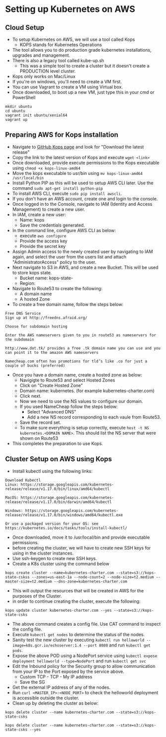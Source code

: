# Setting up Kubernetes on AWS
## Cloud Setup
- To setup Kubernetes on AWS, we will use a tool called Kops
  - KOPS stands for Kubernetes Operations
- The tool allows you to do production grade kubernetes installations, upgrades and management.
- There is also a legacy tool called kube-up.sh
  - This was a simple tool to create a cluster but it doesn't create a PRODUCTION level cluster.
- Kops only works on Mac/Linux
- If you're on windows, you'll need to create a VM first.
- You can use Vagrant to create a VM using Virtual box.
- Once downloaded, to boot up a new VM, just type this in your cmd or PowerShell
```
mkdir ubuntu
cd ubuntu
vagrant init ubuntu/xenial64
vagrant up
```


## Preparing AWS for Kops installation
- Navigate to [GitHub Kops page](https://github.com/kubernetes/kops) and look for "Download the latest release"
- Copy the link to the latest version of Kops and execute `wget <link>`
- Once downloaded, provide execute permissions to the Kops executable using `chmod +x kops-linux-amd64`
- Move the kops executable to usr/bin using `mv kops-linux-amd64 /usr/local/bin`
- Install Python PIP as this will be used to setup AWS CLI later. Use the command `sudo apt-get install python-pip`
- To install AWS CLI, execute `sudo pip install awscli`.
- If you don't have an AWS account, create one and login to the console.
- Once logged in to the Console, navigate to IAM (Identity and Access Management) to create a new user.
- In IAM, create a new user:
  - Name: kops
  - Save the credentials generated.
- In the command line, configure AWS CLI as below:
  - execute `aws configure`
  - Provide the access key
  - Provide the secret key
- Assign Admin access to the newly created user by navigating to IAM again, and select the user from the users list and attach "AdministratorAccess" policy to the user.
- Next navigate to S3 in AWS, and create a new Bucket. This will be used to store kops state.
  - Bucket name: kops-state-<SOME RANDOM STRING>
  - Region: <Your preference>
- Navigate to Route53 to create the following:
  - A domain name
  - A hosted Zone
- To create a free domain name, follow the steps below:
```
Free DNS Service
Sign up at http://freedns.afraid.org/

Choose for subdomain hosting

Enter the AWS nameservers given to you in route53 as nameservers for the subdomain

http://www.dot.tk/ provides a free .tk domain name you can use and you can point it to the amazon AWS nameservers

Namecheap.com often has promotions for tld’s like .co for just a couple of bucks (preferred)
```
- Once you have a domain name, create a hosted zone as below:
  - Navigigte to Route53 and select Hosted Zones
  - Click on "Create Hosted Zone"
  - Domain name: kubernetes.<DOMAIN NAME> (for example kubernetes-charter.com)
  - Click next.
  - Now we need to use the NS values to configure our domain.
  - If you used NameCheap follow the steps below:
    - Select "Advanced DNS"
    - Add a new NS record corresponding to each vaule from Route53.
  - Save the record set.
  - To make sure everything is setup correctly, execute `host -t NS kubernetes.<DOMAIN NAME>`. This should list the NS server that were shown on Route53
- This completes the preparation to use Kops.


## Cluster Setup on AWS using Kops
- Install kubectl using the following links:
```
Download Kubectl
Linux: https://storage.googleapis.com/kubernetes-release/release/v1.17.0/bin/linux/amd64/kubectl

MacOS: https://storage.googleapis.com/kubernetes-release/release/v1.17.0/bin/darwin/amd64/kubectl

Windows: https://storage.googleapis.com/kubernetes-release/release/v1.17.0/bin/windows/amd64/kubectl.exe

Or use a packaged version for your OS: see https://kubernetes.io/docs/tasks/tools/install-kubectl/
```

- Once downloaded, move it to /usr/local/bin and provide executable permissions.
- before creating the cluster, we will have to create new SSH keys for using in the cluster instances.
- Use ssh-keygen to create new SSH keys.
- Create a K8s cluster using the command below

```
kops create cluster --name=kubernetes-charter.com --state=s3://kops-state-cskss --zones=us-east-1a --node-count=2 --node-size=t2.medium --master-size=t2.medium --dns-zone=kubernetes-charter.com
```
- This will output the resources that will be created in AWS for the purposes of the Cluster.
- in order to continue creating the cluster, execute the following:
```
kops update cluster kubernetes-charter.com --yes --state=s3://kops-state-csks
```
- The above command creates a config file. Use CAT command to inspect the config file.
- Execute `kubectl get nodes` to determine the status of the nodes.
- Sanity test the new cluster by executing `kubectl run helloworld --image=k8s.gcr.io/echoserver:1.4 --port 8080` and run `kubectl get pods`.
- Expose the above POD using a NodePort service using `kubectl expose deployment helloworld --type=NodePort` and run `kubectl get svc`
- Edit the Inbound policy for the Security group to allow communication from your IP to the Port exposed by the service above.
  - Custom TCP - TCP - My IP address
  - Save the SG
- Get the external IP address of any of the nodes.
- Run `curl <MASTER_IP>:<NODE_PORT>` to check the helloworld deployment is accessible outside the cluster.
- Clean up by deleting the cluster as below:
```
kops delete cluster --name kubernetes-charter.com --state=s3://kops-state-csks

kops delete cluster --name kubernetes-charter.com --state=s3://kops-state-csks --yes

```

